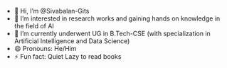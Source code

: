 - 👋 Hi, I’m @Sivabalan-Gits
- 👀 I’m interested in research works and gaining hands on knowledge in the field of AI
- 🌱 I’m currently underwent UG in B.Tech-CSE (with specialization in Artificial Intelligence and Data Science)
- 😄 Pronouns: He/Him
- ⚡ Fun fact: Quiet Lazy to read books

<!---
Sivabalan-Gits/Sivabalan-Gits is a ✨ special ✨ repository because its `README.md` (this file) appears on your GitHub profile.
You can click the Preview link to take a look at your changes.
--->
